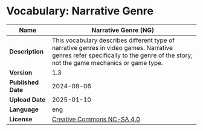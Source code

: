 # Vocabulary: Narrative Genre
| **Name**           | Narrative Genre (NG)                                                                                                                                                                   |
|--------------------|-----------------------------------------------------------------------------------------------------------------------------------------------------------------------------------------------------|
| **Description**    | This vocabulary describes different type of narrative genres in video games. Narrative genres refer specifically to the genre of the story, not the game mechanics or game type. |
| **Version**        | 1.3                                                                                                                                                                                              |
| **Published Date** | 2024-09-06                                                                                                                                                                                          |
| **Upload Date** | 2025-01-10                                                                                                                                                                                          |
| **Language**       | eng                                                                                                                                                                                                 |
| **License**        | [Creative Commons NC-SA 4.0](https://creativecommons.org/licenses/by-nc-sa/4.0/)                                                                                                                                                                          |
